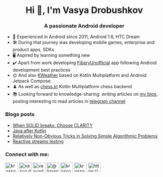 <h1 align="center">Hi 👋, I'm Vasya Drobushkov</h1>
<h3 align="center">A passionate Android developer</h3>

- 👴 Experienced in Android since 2011, Android 1.6, HTC Dream
- 🛠️ During that journey was developing mobile games, enterprise and product apps, SDKs
- 🖥️ Aspired by learning something new
- ✔️ Apart from work developing [FiberyUnofficial](https://github.com/krossovochkin/FiberyUnofficial) app following Android development best practices
- 🌞 And also [KWeather](https://github.com/krossovochkin/KWeather) based on Kotlin Multiplatform and Android Jetpack Compose.
- ♟️ As well as [chess.kt](https://github.com/krossovochkin/chess.kt) Kotlin Multiplatform chess backend
- 📚 Looking forward to knowledge-sharing: writing articles on [my blog](https://krossovochkin.com), posting interesting to read articles in [telegram channel](https://t.me/krossovochkin_newsletter)

### Blogs posts
<!-- BLOG-POST-LIST:START -->
- [When SOLID breaks: Choose CLARITY](https://krossovochkin.com/posts/2025_05_05_when_solid_breaks_choose_clarity/)
- [Java after Kotlin](https://krossovochkin.com/posts/2025_02_17_java_after_kotlin/)
- [Relatively Non-Obvious Tricks in Solving Simple Algorithmic Problems](https://krossovochkin.com/posts/2024_12_21_relatively_non_obvious_tricks_in_solving_simple_algorithmic_problems/)
- [Reactive streams testing](https://krossovochkin.com/posts/2023_01_08_reactive_streams_testing/)
<!-- BLOG-POST-LIST:END -->

<h3 align="left">Connect with me:</h3>
<p align="left">
<a href="https://twitter.com/krossovochkin" target="blank"><img align="center" src="https://cdn.jsdelivr.net/npm/simple-icons@3.0.1/icons/twitter.svg" alt="krossovochkin" height="30" width="40" /></a>
<a href="https://linkedin.com/in/vasya.drobushkov" target="blank"><img align="center" src="https://cdn.jsdelivr.net/npm/simple-icons@3.0.1/icons/linkedin.svg" alt="vasya.drobushkov" height="30" width="40" /></a>
<a href="https://fb.com/vasyadrobushkov" target="blank"><img align="center" src="https://cdn.jsdelivr.net/npm/simple-icons@3.0.1/icons/facebook.svg" alt="vasyadrobushkov" height="30" width="40" /></a>
<a href="https://medium.com/@krossovochkin" target="blank"><img align="center" src="https://cdn.jsdelivr.net/npm/simple-icons@3.0.1/icons/medium.svg" alt="@krossovochkin" height="30" width="40" /></a>
<a href="https://www.hackerrank.com/krossovochkin" target="blank"><img align="center" src="https://cdn.jsdelivr.net/npm/simple-icons@3.0.1/icons/hackerrank.svg" alt="krossovochkin" height="30" width="40" /></a>
<a href="https://www.leetcode.com/krossovochkin" target="blank"><img align="center" src="https://cdn.jsdelivr.net/npm/simple-icons@3.0.1/icons/leetcode.svg" alt="krossovochkin" height="30" width="40" /></a>
<a href="https://krossovochkin.github.io/index.xml" target="blank"><img align="center" src="https://cdn.jsdelivr.net/npm/simple-icons@3.0.1/icons/rss.svg" alt="https://krossovochkin.github.io/index.xml" height="30" width="40" /></a>
</p>
